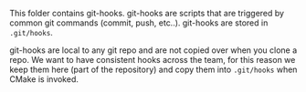 This folder contains git-hooks. git-hooks are scripts that are triggered by common 
git commands (commit, push, etc..). git-hooks are stored in `.git/hooks`.

git-hooks are local to any git repo and are not copied over when you clone a repo.
We want to have consistent hooks across the team, for this reason we keep them 
here (part of the repository) and copy them into `.git/hooks` when CMake is invoked.
